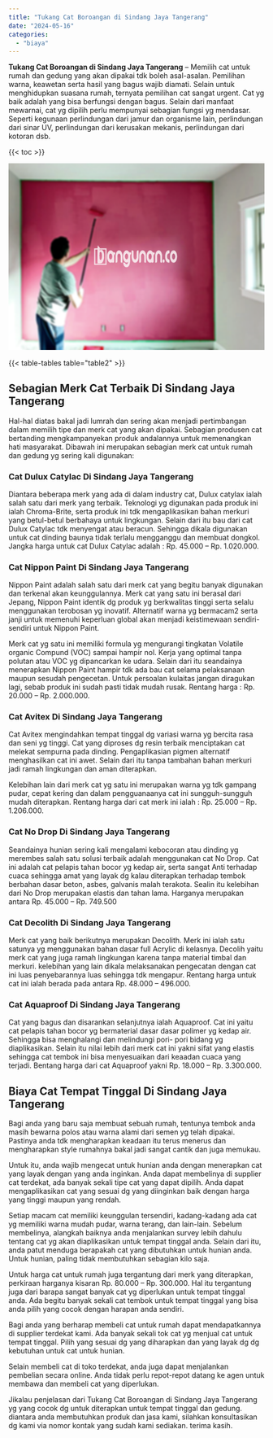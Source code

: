 ```yaml
---
title: "Tukang Cat Boroangan di Sindang Jaya Tangerang"
date: "2024-05-16"
categories: 
  - "biaya"
---
```


**Tukang Cat Boroangan di Sindang Jaya Tangerang** – Memilih cat untuk rumah dan gedung yang akan dipakai tdk boleh asal-asalan. Pemilihan warna, keawetan serta hasil yang bagus wajib diamati. Selain untuk menghidupkan suasana rumah, ternyata pemilihan cat sangat urgent. Cat yg baik adalah yang bisa berfungsi dengan bagus. Selain dari manfaat mewarnai, cat yg dipilih perlu mempunyai sebagian fungsi yg mendasar. Seperti kegunaan perlindungan dari jamur dan organisme lain, perlindungan dari sinar UV, perlindungan dari kerusakan mekanis, perlindungan dari kotoran dsb.

{{< toc >}}

![Tukang Cat Boroangan di Sindang Jaya Tangerang](/images/jasa-cat-murah40.png)

{{< table-tables table="table2" >}}

## Sebagian Merk Cat Terbaik Di Sindang Jaya Tangerang

Hal-hal diatas bakal jadi lumrah dan sering akan menjadi pertimbangan dalam memilih tipe dan merk cat yang akan dipakai. Sebagian produsen cat bertanding mengkampanyekan produk andalannya untuk memenangkan hati masyarakat. Dibawah ini merupakan sebagian merk cat untuk rumah dan gedung yg sering kali digunakan:

### Cat Dulux Catylac Di Sindang Jaya Tangerang

Diantara beberapa merk yang ada di dalam industry cat, Dulux catylax ialah salah satu dari merk yang terbaik. Teknologi yg digunakan pada produk ini ialah Chroma-Brite, serta produk ini tdk mengaplikasikan bahan merkuri yang betul-betul berbahaya untuk lingkungan. Selain dari itu bau dari cat Dulux Catylac tdk menyengat atau beracun. Sehingga dikala digunakan untuk cat dinding baunya tidak terlalu mengganggu dan membuat dongkol. Jangka harga untuk cat Dulux Catylac adalah : Rp. 45.000 – Rp. 1.020.000.

### Cat Nippon Paint Di Sindang Jaya Tangerang

Nippon Paint adalah salah satu dari merk cat yang begitu banyak digunakan dan terkenal akan keunggulannya. Merk cat yang satu ini berasal dari Jepang, Nippon Paint identik dg produk yg berkwalitas tinggi serta selalu menggunakan terobosan yg inovatif. Alternatif warna yg bermacam2 serta janji untuk memenuhi keperluan global akan menjadi keistimewaan sendiri-sendiri untuk Nippon Paint.

Merk cat yg satu ini memiliki formula yg mengurangi tingkatan Volatile organic Compund (VOC) sampai hampir nol. Kerja yang optimal tanpa polutan atau VOC yg dipancarkan ke udara. Selain dari itu seandainya menerapkan Nippon Paint hampir tdk ada bau cat selama pelaksanaan maupun sesudah pengecetan. Untuk persoalan kulaitas jangan diragukan lagi, sebab produk ini sudah pasti tidak mudah rusak. Rentang harga : Rp. 20.000 – Rp. 2.000.000.

### Cat Avitex Di Sindang Jaya Tangerang

Cat Avitex mengindahkan tempat tinggal dg variasi warna yg bercita rasa dan seni yg tinggi. Cat yang diproses dg resin terbaik menciptakan cat melekat sempurna pada dinding. Pengaplikasian pigmen alternatif menghasilkan cat ini awet. Selain dari itu tanpa tambahan bahan merkuri jadi ramah lingkungan dan aman diterapkan.

Kelebihan lain dari merk cat yg satu ini merupakan warna yg tdk gampang pudar, cepat kering dan dalam pengguanaanya cat ini sungguh-sungguh mudah diterapkan. Rentang harga dari cat merk ini ialah : Rp. 25.000 – Rp. 1.206.000.

### Cat No Drop Di Sindang Jaya Tangerang

Seandainya hunian sering kali mengalami kebocoran atau dinding yg merembes salah satu solusi terbaik adalah menggunakan cat No Drop. Cat ini adalah cat pelapis tahan bocor yg kedap air, serta sangat Anti terhadap cuaca sehingga amat yang layak dg kalau diterapkan terhadap tembok berbahan dasar beton, asbes, galvanis malah terakota. Sealin itu kelebihan dari No Drop merupakan elastis dan tahan lama. Harganya merupakan antara Rp. 45.000 – Rp. 749.500

### Cat Decolith Di Sindang Jaya Tangerang

Merk cat yang baik berikutnya merupakan Decolith. Merk ini ialah satu satunya yg menggunakan bahan dasar full Acrylic di kelasnya. Decolih yaitu merk cat yang juga ramah lingkungan karena tanpa material timbal dan merkuri. kelebihan yang lain dikala melaksanakan pengecatan dengan cat ini luas penyebarannya luas sehingga tdk mengapur. Rentang harga untuk cat ini ialah berada pada antara Rp. 48.000 – 496.000.

### Cat Aquaproof Di Sindang Jaya Tangerang

Cat yang bagus dan disarankan selanjutnya ialah Aquaproof. Cat ini yaitu cat pelapis tahan bocor yg bermaterial dasar dasar polimer yg kedap air. Sehingga bisa menghalangi dan melindungi pori- pori bidang yg diaplikasikan. Selain itu nilai lebih dari merk cat ini yakni sifat yang elastis sehingga cat tembok ini bisa menyesuaikan dari keaadan cuaca yang terjadi. Bentang harga dari cat Aquaproof yakni Rp. 18.000 – Rp. 3.300.000.

## Biaya Cat Tempat Tinggal Di Sindang Jaya Tangerang

Bagi anda yang baru saja membuat sebuah rumah, tentunya tembok anda masih bewarna polos atau warna alami dari semen yg telah dipakai. Pastinya anda tdk mengharapkan keadaan itu terus menerus dan mengharapkan style rumahnya bakal jadi sangat cantik dan juga memukau.

Untuk itu, anda wajib mengecat untuk hunian anda dengan menerapkan cat yang layak dengan yang anda inginkan. Anda dapat membelinya di supplier cat terdekat, ada banyak sekali tipe cat yang dapat dipilih. Anda dapat mengaplikasikan cat yang sesuai dg yang diinginkan baik dengan harga yang tinggi maupun yang rendah.

Setiap macam cat memiliki keunggulan tersendiri, kadang-kadang ada cat yg memiliki warna mudah pudar, warna terang, dan lain-lain. Sebelum membelinya, alangkah baiknya anda menjalankan survey lebih dahulu tentang cat yg akan diaplikasikan untuk tempat tinggal anda. Selain dari itu, anda patut menduga berapakah cat yang dibutuhkan untuk hunian anda. Untuk hunian, paling tidak membutuhkan sebagian kilo saja.

Untuk harga cat untuk rumah juga tergantung dari merk yang diterapkan, perkiraan harganya kisaran Rp. 80.000 – Rp. 300.000. Hal itu tergantung juga dari barapa sangat banyak cat yg diperlukan untuk tempat tinggal anda. Ada begitu banyak sekali cat tembok untuk tempat tinggal yang bisa anda pilih yang cocok dengan harapan anda sendiri.

Bagi anda yang berharap membeli cat untuk rumah dapat mendapatkannya di supplier terdekat kami. Ada banyak sekali tok cat yg menjual cat untuk tempat tinggal. Pilih yang sesuai dg yang diharapkan dan yang layak dg dg kebutuhan untuk cat untuk hunian.

Selain membeli cat di toko terdekat, anda juga dapat menjalankan pembelian secara online. Anda tidak perlu repot-repot datang ke agen untuk membawa dan membeli cat yang diperlukan.

Jikalau penjelasan dari Tukang Cat Boroangan di Sindang Jaya Tangerang yg yang cocok dg untuk diterapkan untuk tempat tinggal dan gedung. diantara anda membutuhkan produk dan jasa kami, silahkan konsultasikan dg kami via nomor kontak yang sudah kami sediakan. terima kasih.
